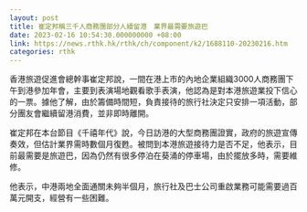 ```yaml
---
layout: post
title: 崔定邦稱三千人商務團部分人續留港　業界最需要旅遊巴
date: 2023-02-16 10:54:30.000000000 +08:00
link: https://news.rthk.hk/rthk/ch/component/k2/1688110-20230216.htm
categories: rthk
---
```


香港旅遊促進會總幹事崔定邦說，一間在港上市的內地企業組織3000人商務團下午到港參加年會，主要到表演場地觀看歌手表演，他認為是對本港旅遊業投下信心的一票。據他了解，由於籌備時間短，負責接待的旅行社決定只安排一項活動，部分團友會繼續留港消費，並非即時離開。

崔定邦在本台節目《千禧年代》說，今日訪港的大型商務團證實，政府的旅遊宣傳奏效，但估計業界需時數個月復甦。被問到本港旅遊接待力是否不足，他表示，目前最需要是旅遊巴，因為仍然有很多停泊在葵涌的停車場，由於擺放多時，需要維修。

他表示，中港兩地全面通關未夠半個月，旅行社及巴士公司重啟業務可能需要過百萬元開支，經營有一些困難。
